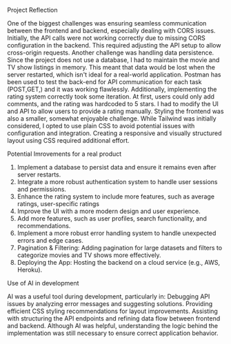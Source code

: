 Project Reflection

One of the biggest challenges was ensuring seamless communication between the frontend and backend, especially dealing with CORS issues. Initially, the API calls were not working correctly due to missing CORS configuration in the backend. This required adjusting the API setup to allow cross-origin requests.
Another challenge was handling data persistence. Since the project does not use a database, I had to maintain the movie and TV show listings in memory. This meant that data would be lost when the server restarted, which isn't ideal for a real-world application.
Postman has been used to test the back-end for API communication for each task (POST,GET,) and it was working flawlessly.
Additionally, implementing the rating system correctly took some iteration. At first, users could only add comments, and the rating was hardcoded to 5 stars. I had to modify the UI and API to allow users to provide a rating manually.
Styling the frontend was also a smaller, somewhat enjoyable challenge. While Tailwind was initially considered, I opted to use plain CSS to avoid potential issues with configuration and integration. Creating a responsive and visually structured layout using CSS required additional effort.

Potential Imrovements for a real product
1. Implement a database to persist data and ensure it remains even after server restarts.
2. Integrate a more robust authentication system to handle user sessions and permissions.
3. Enhance the rating system to include more features, such as average ratings, user-specific ratings
4. Improve the UI with a more modern design and user experience.
5. Add more features, such as user profiles, search functionality, and recommendations.
6. Implement a more robust error handling system to handle unexpected errors and edge cases.
7. Pagination & Filtering: Adding pagination for large datasets and filters to categorize movies and TV shows more effectively.
8. Deploying the App: Hosting the backend on a cloud service (e.g., AWS, Heroku).

Use of AI in development

AI was a useful tool during development, particularly in:
Debugging API issues by analyzing error messages and suggesting solutions.
Providing efficient CSS styling recommendations for layout improvements.
Assisting with structuring the API endpoints and refining data flow between frontend and backend.
Although AI was helpful, understanding the logic behind the implementation was still necessary to ensure correct application behavior.